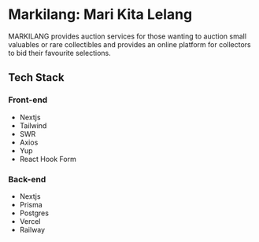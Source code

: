 # Markilang: Mari Kita Lelang

MARKILANG provides auction services for those wanting to auction small valuables or rare collectibles and provides an online platform for collectors to bid their favourite selections.

## Tech Stack

### Front-end

- Nextjs
- Tailwind
- SWR
- Axios
- Yup
- React Hook Form

### Back-end

- Nextjs
- Prisma
- Postgres
- Vercel
- Railway